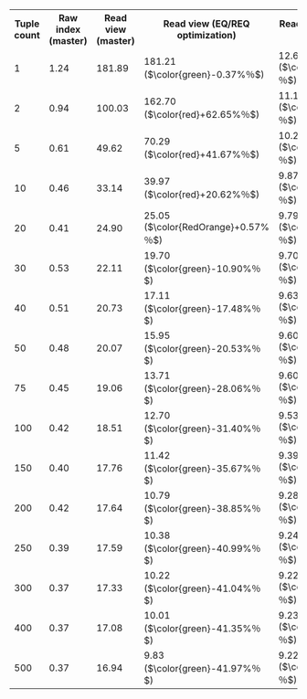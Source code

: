 <table>
<tr>
  <th>Tuple count</th>
  <th>Raw index (master)</th>
  <th>Read view (master)</th>
  <th>Read view (EQ/REQ optimization)</th>
  <th>Read view (Alexander's patch)</th>
</tr>
<tr>
  <td>1</td>
  <td>1.24</td>
  <td>181.89</td>
  <td>181.21 ($\color{green}-0.37%％$)</td>
  <td>12.61 ($\color{green}-93.07%％$)</td>
</tr>
<tr>
  <td>2</td>
  <td>0.94</td>
  <td>100.03</td>
  <td>162.70 ($\color{red}+62.65%％$)</td>
  <td>11.14 ($\color{green}-88.87%％$)</td>
</tr>
<tr>
  <td>5</td>
  <td>0.61</td>
  <td>49.62</td>
  <td>70.29 ($\color{red}+41.67%％$)</td>
  <td>10.24 ($\color{green}-79.36%％$)</td>
</tr>
<tr>
  <td>10</td>
  <td>0.46</td>
  <td>33.14</td>
  <td>39.97 ($\color{red}+20.62%％$)</td>
  <td>9.87 ($\color{green}-70.22%％$)</td>
</tr>
<tr>
  <td>20</td>
  <td>0.41</td>
  <td>24.90</td>
  <td>25.05 ($\color{RedOrange}+0.57%％$)</td>
  <td>9.79 ($\color{green}-60.70%％$)</td>
</tr>
<tr>
  <td>30</td>
  <td>0.53</td>
  <td>22.11</td>
  <td>19.70 ($\color{green}-10.90%％$)</td>
  <td>9.70 ($\color{green}-56.15%％$)</td>
</tr>
<tr>
  <td>40</td>
  <td>0.51</td>
  <td>20.73</td>
  <td>17.11 ($\color{green}-17.48%％$)</td>
  <td>9.63 ($\color{green}-53.54%％$)</td>
</tr>
<tr>
  <td>50</td>
  <td>0.48</td>
  <td>20.07</td>
  <td>15.95 ($\color{green}-20.53%％$)</td>
  <td>9.60 ($\color{green}-52.18%％$)</td>
</tr>
<tr>
  <td>75</td>
  <td>0.45</td>
  <td>19.06</td>
  <td>13.71 ($\color{green}-28.06%％$)</td>
  <td>9.60 ($\color{green}-49.61%％$)</td>
</tr>
<tr>
  <td>100</td>
  <td>0.42</td>
  <td>18.51</td>
  <td>12.70 ($\color{green}-31.40%％$)</td>
  <td>9.53 ($\color{green}-48.53%％$)</td>
</tr>
<tr>
  <td>150</td>
  <td>0.40</td>
  <td>17.76</td>
  <td>11.42 ($\color{green}-35.67%％$)</td>
  <td>9.39 ($\color{green}-47.12%％$)</td>
</tr>
<tr>
  <td>200</td>
  <td>0.42</td>
  <td>17.64</td>
  <td>10.79 ($\color{green}-38.85%％$)</td>
  <td>9.28 ($\color{green}-47.41%％$)</td>
</tr>
<tr>
  <td>250</td>
  <td>0.39</td>
  <td>17.59</td>
  <td>10.38 ($\color{green}-40.99%％$)</td>
  <td>9.24 ($\color{green}-47.48%％$)</td>
</tr>
<tr>
  <td>300</td>
  <td>0.37</td>
  <td>17.33</td>
  <td>10.22 ($\color{green}-41.04%％$)</td>
  <td>9.22 ($\color{green}-46.78%％$)</td>
</tr>
<tr>
  <td>400</td>
  <td>0.37</td>
  <td>17.08</td>
  <td>10.01 ($\color{green}-41.35%％$)</td>
  <td>9.23 ($\color{green}-45.94%％$)</td>
</tr>
<tr>
  <td>500</td>
  <td>0.37</td>
  <td>16.94</td>
  <td>9.83 ($\color{green}-41.97%％$)</td>
  <td>9.22 ($\color{green}-45.54%％$)</td>
</tr>
</table>

